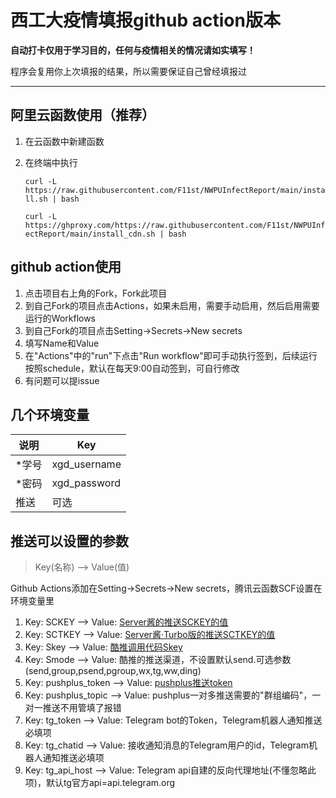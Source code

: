 # 西工大疫情填报github action版本

**自动打卡仅用于学习目的，任何与疫情相关的情况请如实填写！**

程序会复用你上次填报的结果，所以需要保证自己曾经填报过

---

## 阿里云函数使用（推荐）

1. 在云函数中新建函数
2. 在终端中执行
   
   `curl -L https://raw.githubusercontent.com/F11st/NWPUInfectReport/main/install.sh | bash`
   
   `curl -L https://ghproxy.com/https://raw.githubusercontent.com/F11st/NWPUInfectReport/main/install_cdn.sh | bash`

## github action使用

1. 点击项目右上角的Fork，Fork此项目
2. 到自己Fork的项目点击Actions，如果未启用，需要手动启用，然后启用需要运行的Workflows
3. 到自己Fork的项目点击Setting→Secrets→New secrets
4. 填写Name和Value
5. 在"Actions"中的"run"下点击"Run workflow"即可手动执行签到，后续运行按照schedule，默认在每天9:00自动签到，可自行修改
6. 有问题可以提issue

## 几个环境变量

| 说明  | Key          |
| --- | ------------ |
| *学号 | xgd_username |
| *密码 | xgd_password |
| 推送  | 可选           |

## 推送可以设置的参数

> Key(名称) --> Value(值) 

Github Actions添加在Setting→Secrets→New secrets，腾讯云函数SCF设置在环境变量里

1. Key: SCKEY --> Value: [Server酱的推送SCKEY的值](http://sc.ftqq.com/)
2. Key: SCTKEY --> Value: [Server酱·Turbo版的推送SCTKEY的值](http://sct.ftqq.com/)
3. Key: Skey --> Value: [酷推调用代码Skey](https://cp.xuthus.cc/)
4. Key: Smode --> Value: 酷推的推送渠道，不设置默认send.可选参数(send,group,psend,pgroup,wx,tg,ww,ding)
5. Key: pushplus_token --> Value: [pushplus推送token](http://www.pushplus.plus/)
6. Key: pushplus_topic --> Value: pushplus一对多推送需要的"群组编码"，一对一推送不用管填了报错
7. Key: tg_token --> Value: Telegram bot的Token，Telegram机器人通知推送必填项
8. Key: tg_chatid --> Value: 接收通知消息的Telegram用户的id，Telegram机器人通知推送必填项
9. Key: tg_api_host --> Value: Telegram api自建的反向代理地址(不懂忽略此项)，默认tg官方api=api.telegram.org
